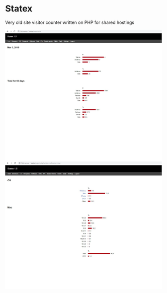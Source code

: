 # Statex
Very old site visitor counter written on PHP for shared hostings

![Statex](Screenshot.jpg)
![Statex](Screenshot2.jpg)
